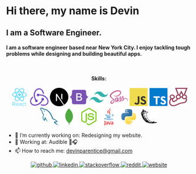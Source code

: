 # Hi there, my name is Devin
## I am a Software Engineer.


#### I am a software engineer based near New York City. I enjoy tackling tough problems while designing and building beautiful apps.
<br>
<p align="center"> 
  <b>Skills:</b>
  </br>
  </br>
  <img src="https://raw.githubusercontent.com/devicons/devicon/master/icons/react/react-original-wordmark.svg" alt="react" width="50" height="50" /> 
  <img src="https://raw.githubusercontent.com/devicons/devicon/master/icons/redux/redux-original.svg" alt="redux" width="50" height="50" /> 
  <img src="https://raw.githubusercontent.com/devicons/devicon/master/icons/nextjs/nextjs-original.svg" alt="nextjs" width="50" height="50" /> 
  <img src="https://raw.githubusercontent.com/devicons/devicon/master/icons/bootstrap/bootstrap-plain.svg" alt="bootstrap" width="50" height="50" /> 
  <img src="https://raw.githubusercontent.com/devicons/devicon/master/icons/tailwindcss/tailwindcss-plain.svg" alt="tailwind" width="50" height="50" />
  <img src="https://raw.githubusercontent.com/devicons/devicon/master/icons/sass/sass-original.svg" alt="sass" width="50" height="50" />
  <img src="https://raw.githubusercontent.com/devicons/devicon/master/icons/javascript/javascript-original.svg" alt="javascript" width="50" height="50" /> 
  <img src="https://raw.githubusercontent.com/devicons/devicon/master/icons/typescript/typescript-original.svg" alt="typescript" width="50" height="50" /> 
  <img src="https://raw.githubusercontent.com/devicons/devicon/master/icons/jest/jest-plain.svg" alt="jest" width="50" height="50" /> 
  <img src="https://raw.githubusercontent.com/devicons/devicon/master/icons/mysql/mysql-original.svg" alt="mysql" width="50" height="50" /> 
  <img src="https://raw.githubusercontent.com/devicons/devicon/master/icons/mongodb/mongodb-plain.svg" alt="mongodb" width="50" height="50" /> 
  <img src="https://raw.githubusercontent.com/devicons/devicon/master/icons/nodejs/nodejs-original.svg" alt="nodejs" width="50" height="50" />
  <img src="https://raw.githubusercontent.com/devicons/devicon/master/icons/java/java-original-wordmark.svg" alt="java" width="50" height="50" /> 
  <img src="https://raw.githubusercontent.com/devicons/devicon/master/icons/python/python-original.svg" alt="python" width="50" height="50" />
  <img src="https://raw.githubusercontent.com/devicons/devicon/master/icons/flask/flask-original.svg" alt="flask" width="50" height="50" />
</p>

- 🔭 I’m currently working on: Redesigning my website.
- 💼  Working at: Audible 📖🎧
- 📫 How to reach me: devinparentice@gmail.com 
<p align="center">
  <a href="https://github.com/DevinParentice">
    <img align='center' src='https://cdn.jsdelivr.net/npm/simple-icons@3.0.1/icons/github.svg' alt='github' height='40'>
  </a>
  <a href="https://www.linkedin.com/in/devin-parentice-2372b4170/">
    <img align='center' src='https://cdn.jsdelivr.net/npm/simple-icons@3.0.1/icons/linkedin.svg' alt='linkedin' height='40'>
  </a>
  <a href="https://stackoverflow.com/users/9119847">
    <img align='center' src='https://cdn.jsdelivr.net/npm/simple-icons@3.0.1/icons/stackoverflow.svg' alt='stackoverflow' height='40'>
  </a>
  <a href="https://www.reddit.com/user/Shadowism99">
    <img align='center' src='https://cdn.jsdelivr.net/npm/simple-icons@3.0.1/icons/reddit.svg' alt='reddit' height='40'>
  </a>
  <a href="https://devinparentice.com">
    <img align='center' src='https://cdn.jsdelivr.net/npm/simple-icons@3.0.1/icons/icloud.svg' alt='website' height='40'>
  </a>
</p>
